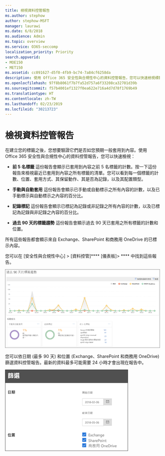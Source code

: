```yaml
---
title: 檢視資料控管報告
ms.author: stephow
author: stephow-MSFT
manager: laurawi
ms.date: 6/8/2018
ms.audience: Admin
ms.topic: overview
ms.service: O365-seccomp
localization_priority: Priority
search.appverid:
- MOE150
- MET150
ms.assetid: cc091627-d5f0-4fb9-bc74-7a84cf6258da
description: 使用 Office 365 安全性與合規性中心的資料控管報告，您可以快速檢視標籤是否如您預期一般套用到內容。
ms.openlocfilehash: 97f8b8061f7b7fa52d757a6f33208ca32701d39b
ms.sourcegitcommit: f57b4001ef1327f0ea622e716a4d7d78f1769b49
ms.translationtype: HT
ms.contentlocale: zh-TW
ms.lasthandoff: 02/23/2019
ms.locfileid: "30213723"
---
```

# <a name="view-the-data-governance-reports"></a>檢視資料控管報告

在建立您的標籤之後，您想要驗證它們是否如您預期一般套用到內容。使用 Office 365 安全性與合規性中心的資料控管報告，您可以快速檢視：
  
- **前 5 名標籤** 這份報告會顯示已套用到內容之前 5 名標籤的計數。按一下這份報告來檢視最近已套用到內容之所有標籤的清單。您可以看到每一個標籤的計數、位置、套用方式、其保留動作、其是否為記錄，以及其配置類型。 
    
- **手動與自動套用** 這份報告會顯示已手動或自動標示之所有內容的計數，以及已手動標示與自動標示之內容的百分比。 
    
- **記錄標記** 這份報告會顯示已標記為記錄或非記錄之所有內容的計數，以及已標記為記錄與非記錄之內容的百分比。 
    
- **過去 90 天的標籤趨勢** 這份報告會顯示過去 90 天已套用之所有標籤的計數和位置。 
    
所有這些報告都會顯示來自 Exchange、SharePoint 和商務用 OneDrive 的已標示內容。
  
您可以在 [安全性與合規性中心] \> [資料控管]**** [儀表板]\> **** 中找到這些報告。
  
![顯示過去 90 天之標籤趨勢的圖表](media/0cc06c18-d3b1-4984-8374-47655fb38dd2.png)
  
您可以依日期 (最多 90 天) 和位置 (Exchange、SharePoint 和商務用 OneDrive) 篩選資料控管報告。最新的資料最多可能需要 24 小時才會出現在報告中。
  
![資料控管報告的篩選器](media/77e60284-edf3-42d7-aee7-f72b2568f722.png)
  

